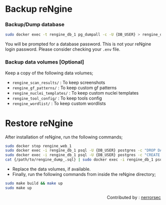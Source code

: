 # Backup reNgine

### Backup/Dump database

```bash
sudo docker exec -t rengine_db_1 pg_dumpall -c -U {DB_USER} > rengine_dump_.sql
```

You will be prompted for a database password. This is not your reNgine login password. Please consider checking your `.env` file.

### Backup data volumes [Optional]

Keep a copy of the following data volumes;
- `rengine_scan_results/` : To keep screenshots
- `rengine_gf_patterns/` : To keep custom gf patterns
- `rengine_nuclei_templates/` : To keep custom nuclei templates
- `rengine_tool_config/` : To keep tools config
- `rengine_wordlist/` : To keep custom wordlists

# Restore reNgine

After installation of reNgine, run the following commands;
```bash
sudo docker stop rengine_web_1
sudo docker exec -i rengine_db_1 psql -U {DB_USER} postgres -c "DROP DATABASE rengine;"
sudo docker exec -i rengine_db_1 psql -U {DB_USER} postgres -c "CREATE DATABASE rengine;"
cat {/path/to/rengine_dump_.sql} | sudo docker exec -i rengine_db_1 psql -U {DB_USER} -d rengine
```

- Replace the data volumes, if available.  
- Finally, run the following commands from inside the reNgine directory;

```bash
sudo make build && make up
sudo make up
```

<p align="right">
Contributed by : <a href="https://github.com/nerrorsec">nerrorsec</a>
</p>
